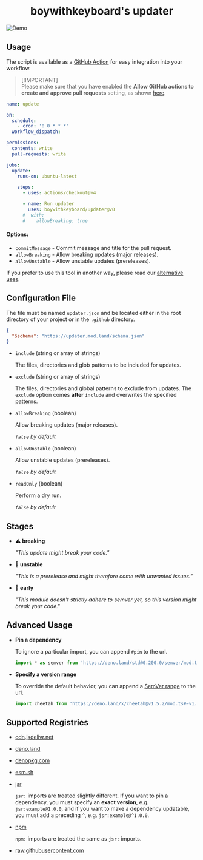 <div align='center'>
  <h1>boywithkeyboard's updater</h1>
</div>

![Demo](https://raw.githubusercontent.com/boywithkeyboard/updater/main/.github/showcase.png)

## Usage

The script is available as a
[GitHub Action](https://docs.github.com/en/actions/learn-github-actions) for
easy integration into your workflow.

> [!IMPORTANT]\
> Please make sure that you have enabled the **Allow GitHub actions to create
> and approve pull requests** setting, as shown
> [here](https://github.com/boywithkeyboard/updater/blob/main/.github/workflow_permission.png).

```yml
name: update

on:
  schedule:
    - cron: '0 0 * * *'
  workflow_dispatch:

permissions:
  contents: write
  pull-requests: write

jobs:
  update:
    runs-on: ubuntu-latest

    steps:
      - uses: actions/checkout@v4

      - name: Run updater
        uses: boywithkeyboard/updater@v0
      #  with:
      #    allowBreaking: true
```

#### Options:

- `commitMessage` - Commit message and title for the pull request.
- `allowBreaking` - Allow breaking updates (major releases).
- `allowUnstable` - Allow unstable updates (prereleases).

If you prefer to use this tool in another way, please read our
[alternative uses](https://github.com/boywithkeyboard/updater/blob/main/docs/alternative_uses.md).

## Configuration File

The file must be named `updater.json` and be located either in the root
directory of your project or in the `.github` directory.

```json
{
  "$schema": "https://updater.mod.land/schema.json"
}
```

- `include` (string or array of strings)

  The files, directories and glob patterns to be included for updates.

- `exclude` (string or array of strings)

  The files, directories and global patterns to exclude from updates. The
  `exclude` option comes **after** `include` and overwrites the specified
  patterns.

- `allowBreaking` (boolean)

  Allow breaking updates (major releases).

  _`false` by default_

- `allowUnstable` (boolean)

  Allow unstable updates (prereleases).

  _`false` by default_

- `readOnly` (boolean)

  Perform a dry run.

  _`false` by default_

## Stages

- **⚠️ breaking**

  _"This update might break your code."_

- **🚧 unstable**

  _"This is a prerelease and might therefore come with unwanted issues."_

- **🤞 early**

  _"This module doesn't strictly adhere to semver yet, so this version might
  break your code."_

## Advanced Usage

- **Pin a dependency**

  To ignore a particular import, you can append `#pin` to the url.

  ```ts
  import * as semver from 'https://deno.land/std@0.200.0/semver/mod.ts#pin'
  ```

- **Specify a version range**

  To override the default behavior, you can append a
  [SemVer range](https://github.com/deaddeno/update/blob/dev/docs/semver_ranges.md)
  to the url.

  ```ts
  import cheetah from 'https://deno.land/x/cheetah@v1.5.2/mod.ts#~v1.5'
  ```

## Supported Registries

- [cdn.jsdelivr.net](https://jsdelivr.com)

- [deno.land](https://deno.land)

- [denopkg.com](https://denopkg.com)

- [esm.sh](https://esm.sh)

- [jsr](https://jsr.io)

  `jsr:` imports are treated slightly different. If you want to pin a
  dependency, you must specify an **exact version**, e.g. `jsr:example@1.0.0`,
  and if you want to make a dependency updatable, you must add a preceding `^`,
  e.g. `jsr:example@^1.0.0`.

- [npm](https://npmjs.com)

  `npm:` imports are treated the same as `jsr:` imports.

- [raw.githubusercontent.com](https://raw.githubusercontent.com)

<!-- - [x.nest.land](https://nest.land) -->
